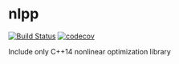 # nlpp

[![Build Status](https://travis-ci.org/matheuspf/nlpp.svg?branch=master)](https://travis-ci.org/matheuspf/nlpp) [![codecov](https://codecov.io/gh/matheuspf/nlpp/branch/master/graph/badge.svg)](https://codecov.io/gh/matheuspf/nlpp)

Include only C++14 nonlinear optimization library